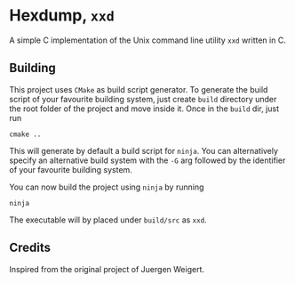 # Hexdump, `xxd`
A simple C implementation of the Unix command line utility `xxd` written in C.

## Building

This project uses `CMake` as build script generator. To generate the build script of your favourite building system, just create `build` directory under the root folder of the project and move inside it. Once in the `build` dir, just run

    cmake ..

This will generate by default a build script for `ninja`. You can alternatively specify an alternative build system with the `-G` arg followed by the identifier of your favourite building system.

You can now build the project using `ninja` by running

    ninja

The executable will by placed under `build/src` as `xxd`.

## Credits
Inspired from the original project of Juergen Weigert.